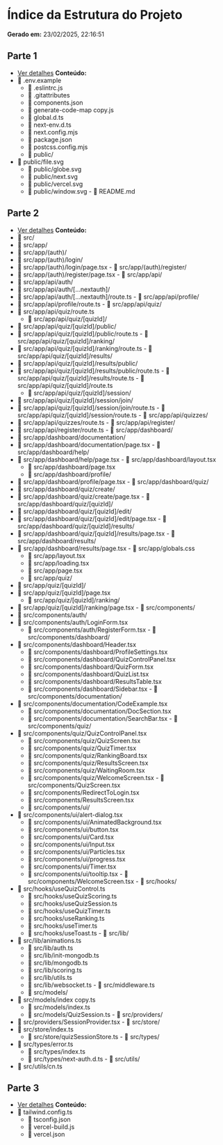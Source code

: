 # Índice da Estrutura do Projeto

**Gerado em:** 23/02/2025, 22:16:51

## Parte 1
- [Ver detalhes](./PART_1.md)
**Conteúdo:**
- 📄 .env.example
  - 📄 .eslintrc.js
  - 📄 .gitattributes
  - 📄 components.json
  - 📄 generate-code-map copy.js
  - 📄 global.d.ts
  - 📄 next-env.d.ts
  - 📄 next.config.mjs
  - 📄 package.json
  - 📄 postcss.config.mjs
  - 📁 public/
- 📄 public/file.svg
  - 📄 public/globe.svg
  - 📄 public/next.svg
  - 📄 public/vercel.svg
  - 📄 public/window.svg  - 📄 README.md

## Parte 2
- [Ver detalhes](./PART_2.md)
**Conteúdo:**
- 📁 src/
- 📁 src/app/
- 📁 src/app/(auth)/
- 📁 src/app/(auth)/login/
- 📄 src/app/(auth)/login/page.tsx  - 📁 src/app/(auth)/register/
- 📄 src/app/(auth)/register/page.tsx  - 📁 src/app/api/
- 📁 src/app/api/auth/
- 📁 src/app/api/auth/[...nextauth]/
- 📄 src/app/api/auth/[...nextauth]/route.ts  - 📁 src/app/api/profile/
- 📄 src/app/api/profile/route.ts  - 📁 src/app/api/quiz/
- 📄 src/app/api/quiz/route.ts
  - 📁 src/app/api/quiz/[quizId]/
- 📁 src/app/api/quiz/[quizId]/public/
- 📄 src/app/api/quiz/[quizId]/public/route.ts  - 📁 src/app/api/quiz/[quizId]/ranking/
- 📄 src/app/api/quiz/[quizId]/ranking/route.ts  - 📁 src/app/api/quiz/[quizId]/results/
- 📁 src/app/api/quiz/[quizId]/results/public/
- 📄 src/app/api/quiz/[quizId]/results/public/route.ts  - 📄 src/app/api/quiz/[quizId]/results/route.ts  - 📄 src/app/api/quiz/[quizId]/route.ts
  - 📁 src/app/api/quiz/[quizId]/session/
- 📁 src/app/api/quiz/[quizId]/session/join/
- 📄 src/app/api/quiz/[quizId]/session/join/route.ts  - 📄 src/app/api/quiz/[quizId]/session/route.ts  - 📁 src/app/api/quizzes/
- 📄 src/app/api/quizzes/route.ts  - 📁 src/app/api/register/
- 📄 src/app/api/register/route.ts  - 📁 src/app/dashboard/
- 📁 src/app/dashboard/documentation/
- 📄 src/app/dashboard/documentation/page.tsx  - 📁 src/app/dashboard/help/
- 📄 src/app/dashboard/help/page.tsx  - 📄 src/app/dashboard/layout.tsx
  - 📄 src/app/dashboard/page.tsx
  - 📁 src/app/dashboard/profile/
- 📄 src/app/dashboard/profile/page.tsx  - 📁 src/app/dashboard/quiz/
- 📁 src/app/dashboard/quiz/create/
- 📄 src/app/dashboard/quiz/create/page.tsx  - 📁 src/app/dashboard/quiz/[quizId]/
- 📁 src/app/dashboard/quiz/[quizId]/edit/
- 📄 src/app/dashboard/quiz/[quizId]/edit/page.tsx  - 📁 src/app/dashboard/quiz/[quizId]/results/
- 📄 src/app/dashboard/quiz/[quizId]/results/page.tsx  - 📁 src/app/dashboard/results/
- 📄 src/app/dashboard/results/page.tsx  - 📄 src/app/globals.css
  - 📄 src/app/layout.tsx
  - 📄 src/app/loading.tsx
  - 📄 src/app/page.tsx
  - 📁 src/app/quiz/
- 📁 src/app/quiz/[quizId]/
- 📄 src/app/quiz/[quizId]/page.tsx
  - 📁 src/app/quiz/[quizId]/ranking/
- 📄 src/app/quiz/[quizId]/ranking/page.tsx  - 📁 src/components/
- 📁 src/components/auth/
- 📄 src/components/auth/LoginForm.tsx
  - 📄 src/components/auth/RegisterForm.tsx  - 📁 src/components/dashboard/
- 📄 src/components/dashboard/Header.tsx
  - 📄 src/components/dashboard/ProfileSettings.tsx
  - 📄 src/components/dashboard/QuizControlPanel.tsx
  - 📄 src/components/dashboard/QuizForm.tsx
  - 📄 src/components/dashboard/QuizList.tsx
  - 📄 src/components/dashboard/ResultsTable.tsx
  - 📄 src/components/dashboard/Sidebar.tsx  - 📁 src/components/documentation/
- 📄 src/components/documentation/CodeExample.tsx
  - 📄 src/components/documentation/DocSection.tsx
  - 📄 src/components/documentation/SearchBar.tsx  - 📁 src/components/quiz/
- 📄 src/components/quiz/QuizControlPanel.tsx
  - 📄 src/components/quiz/QuizScreen.tsx
  - 📄 src/components/quiz/QuizTimer.tsx
  - 📄 src/components/quiz/RankingBoard.tsx
  - 📄 src/components/quiz/ResultsScreen.tsx
  - 📄 src/components/quiz/WaitingRoom.tsx
  - 📄 src/components/quiz/WelcomeScreen.tsx  - 📄 src/components/QuizScreen.tsx
  - 📄 src/components/RedirectToLogin.tsx
  - 📄 src/components/ResultsScreen.tsx
  - 📁 src/components/ui/
- 📄 src/components/ui/alert-dialog.tsx
  - 📄 src/components/ui/AnimatedBackground.tsx
  - 📄 src/components/ui/button.tsx
  - 📄 src/components/ui/Card.tsx
  - 📄 src/components/ui/Input.tsx
  - 📄 src/components/ui/Particles.tsx
  - 📄 src/components/ui/progress.tsx
  - 📄 src/components/ui/Timer.tsx
  - 📄 src/components/ui/tooltip.tsx  - 📄 src/components/WelcomeScreen.tsx  - 📁 src/hooks/
- 📄 src/hooks/useQuizControl.ts
  - 📄 src/hooks/useQuizScoring.ts
  - 📄 src/hooks/useQuizSession.ts
  - 📄 src/hooks/useQuizTimer.ts
  - 📄 src/hooks/useRanking.ts
  - 📄 src/hooks/useTimer.ts
  - 📄 src/hooks/useToast.ts  - 📁 src/lib/
- 📄 src/lib/animations.ts
  - 📄 src/lib/auth.ts
  - 📄 src/lib/init-mongodb.ts
  - 📄 src/lib/mongodb.ts
  - 📄 src/lib/scoring.ts
  - 📄 src/lib/utils.ts
  - 📄 src/lib/websocket.ts  - 📄 src/middleware.ts
  - 📁 src/models/
- 📄 src/models/index copy.ts
  - 📄 src/models/index.ts
  - 📄 src/models/QuizSession.ts  - 📁 src/providers/
- 📄 src/providers/SessionProvider.tsx  - 📁 src/store/
- 📄 src/store/index.ts
  - 📄 src/store/quizSessionStore.ts  - 📁 src/types/
- 📄 src/types/error.ts
  - 📄 src/types/index.ts
  - 📄 src/types/next-auth.d.ts  - 📁 src/utils/
- 📄 src/utils/cn.ts

## Parte 3
- [Ver detalhes](./PART_3.md)
**Conteúdo:**
- 📄 tailwind.config.ts
  - 📄 tsconfig.json
  - 📄 vercel-build.js
  - 📄 vercel.json

